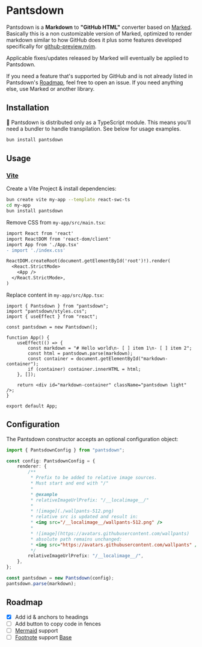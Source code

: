 <!-- Up to marked@9.1.2 -->

# Pantsdown

Pantsdown is a **Markdown** to **"GitHub HTML"** converter based on [Marked](https://github.com/markedjs/marked).
Basically this is a non customizable version of Marked, optimized to render markdown similar to how GitHub does it plus
some features developed specifically for [github-preview.nvim](https://github.com/wallpants/github-preview.nvim).

Applicable fixes/updates released by Marked will eventually be applied to Pantsdown.

If you need a feature that's supported by GitHub and is not already listed in Pantsdown's [Roadmap](#roadmap),
feel free to open an issue. If you need anything else, use Marked or another library.

## Installation

🚨 Pantsdown is distributed only as a TypeScript module. This means you'll need a bundler to handle transpilation.
See below for usage examples.

```sh
bun install pantsdown
```

## Usage

### [Vite](https://vitejs.dev/guide/#scaffolding-your-first-vite-project)

Create a Vite Project & install dependencies:

```sh
bun create vite my-app --template react-swc-ts
cd my-app
bun install pantsdown
```

Remove CSS from `my-app/src/main.tsx`:

```diff
import React from 'react'
import ReactDOM from 'react-dom/client'
import App from './App.tsx'
- import './index.css'

ReactDOM.createRoot(document.getElementById('root')!).render(
  <React.StrictMode>
    <App />
  </React.StrictMode>,
)
```

Replace content in `my-app/src/App.tsx`:

```tsx
import { Pantsdown } from "pantsdown";
import "pantsdown/styles.css";
import { useEffect } from "react";

const pantsdown = new Pantsdown();

function App() {
    useEffect(() => {
        const markdown = "# Hello world\n- [ ] item 1\n- [ ] item 2";
        const html = pantsdown.parse(markdown);
        const container = document.getElementById("markdown-container");
        if (container) container.innerHTML = html;
    }, []);

    return <div id="markdown-container" className="pantsdown light" />;
}

export default App;
```

## Configuration

The Pantsdown constructor accepts an optional configuration object:

```typescript
import { PantsdownConfig } from "pantsdown";

const config: PantsdownConfig = {
    renderer: {
        /**
         * Prefix to be added to relative image sources.
         * Must start and end with "/"
         *
         * @example
         * relativeImageUrlPrefix: "/__localimage__/"
         *
         * ![image](./wallpants-512.png)
         * relative src is updated and result in:
         * <img src="/__localimage__/wallpants-512.png" />
         *
         * ![image](https://avatars.githubusercontent.com/wallpants)
         * absolute path remains unchanged:
         * <img src="https://avatars.githubusercontent.com/wallpants" />
         */
        relativeImageUrlPrefix: "/__localimage__/",
    },
};

const pantsdown = new Pantsdown(config);
pantsdown.parse(markdown);
```

## Roadmap

-   [x] Add id & anchors to headings
-   [ ] Add button to copy code in fences
-   [ ] [Mermaid](https://mermaid.js.org/) support
-   [ ] [Footnote](https://docs.github.com/en/get-started/writing-on-github/getting-started-with-writing-and-formatting-on-github/basic-writing-and-formatting-syntax#footnotes) support [Base](https://github.com/bent10/marked-extensions/tree/main/packages/footnote)
